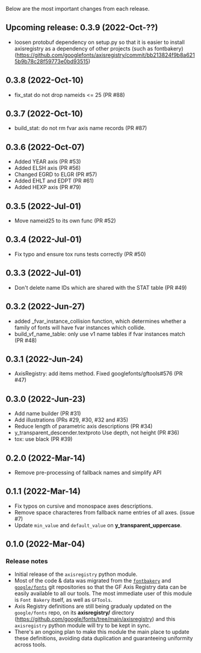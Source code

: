Below are the most important changes from each release.

## Upcoming release: 0.3.9 (2022-Oct-??)
  - loosen protobuf dependency on setup.py so that it is easier to install axisregistry as a dependency of other projects (such as fontbakery) (https://github.com/googlefonts/axisregistry/commit/bb213824f9b8a6215b9b78c28f59773e0bd93515)


## 0.3.8 (2022-Oct-10)
  - fix_stat do not drop nameids <= 25 (PR #88)


## 0.3.7 (2022-Oct-10)
  - build_stat: do not rm fvar axis name records (PR #87)


## 0.3.6 (2022-Oct-07)
  - Added YEAR axis (PR #53)
  - Added ELSH axis (PR #56)
  - Changed EGRD to ELGR (PR #57)
  - Added EHLT and EDPT (PR #61)
  - Added HEXP axis (PR #79)


## 0.3.5 (2022-Jul-01)
  - Move nameid25 to its own func (PR #52)


## 0.3.4 (2022-Jul-01)
  - Fix typo and ensure tox runs tests correctly (PR #50)


## 0.3.3 (2022-Jul-01)
  - Don't delete name IDs which are shared with the STAT table (PR #49)


## 0.3.2 (2022-Jun-27)
  - added _fvar_instance_collision function, which determines whether a family of fonts will have fvar instances which collide.	
  - build_vf_name_table: only use v1 name tables if fvar instances match (PR #48)


## 0.3.1 (2022-Jun-24)
  - AxisRegistry: add items method. Fixed googlefonts/gftools#576 (PR #47)


## 0.3.0 (2022-Jun-23)
  - Add name builder (PR #31)
  - Add illustrations (PRs #29, #30, #32 and #35)
  - Reduce length of parametric axis descriptions (PR #34)
  - y_transparent_descender.textproto Use depth, not height (PR #36)
  - tox: use black (PR #39)


## 0.2.0 (2022-Mar-14)
  - Remove pre-processing of fallback names and simplify API


## 0.1.1 (2022-Mar-14)
  - Fix typos on cursive and monospace axes descriptions.
  - Remove space characteres from fallback name entries of all axes. (issue #7)
  - Update `min_value` and `default_value` on **y_transparent_uppercase**.


## 0.1.0 (2022-Mar-04)
### Release notes
  - Initial release of the `axisregistry` python module.
  - Most of the code & data was migrated from the [`fontbakery`](https://github.com/googlefonts/fontbakery/) and [`google/fonts`](https://github.com/google/fonts/) git repositories so that the GF Axis Registry data can be easily available to all our tools. The most immediate user of this module is `Font Bakery` itself, as well as `GFTools`.
  - Axis Registry definitions are still being gradualy updated on the `google/fonts` repo, on its **axisregistry/** directory (https://github.com/google/fonts/tree/main/axisregistry) and this `axisregistry` python module will try to be kept in sync.
  - There's an ongoing plan to make this module the main place to update these definitions, avoiding data duplication and guaranteeing uniformity across tools.
